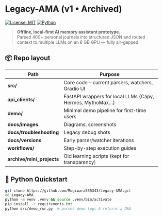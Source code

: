 # Legacy-AMA (v1 • Archived)

[![License: MIT](https://img.shields.io/badge/License-MIT-yellow.svg)](LICENSE)
[![Python](https://img.shields.io/badge/python-3.11%2B-blue.svg)](https://www.python.org/)

> **Offline, local-first AI memory assistant prototype.**  
> Parsed 400+ personal journals into structured JSON and routed context to multiple LLMs on an 8 GB GPU — fully air-gapped.

## 📦 Repo layout
| Path | Purpose |
|------|---------|
| **src/** | Core code – current parsers, watchers, Gradio UI |
| **api_clients/** | FastAPI wrappers for local LLMs (Capy, Hermes, MythoMax…) |
| **demo/** | Minimal demo pipeline for first-time users |
| **docs/images** | Diagrams, screenshots |
| **docs/troubleshooting** | Legacy debug shots |
| **docs/versions** | Early parser/watcher iterations |
| **workflows/** | Step-by-step execution guides |
| **archive/mini_projects** | Old learning scripts (kept for transparency) |

## 🚀 Python Quickstart
```bash
git clone https://github.com/Mugiwara555343/Legacy-AMA.git
cd Legacy-AMA
python -m venv .venv && source .venv/bin/activate
pip install -r requirements.txt
python src/demo_run.py  # parses demo logs & returns a Q&A
```
